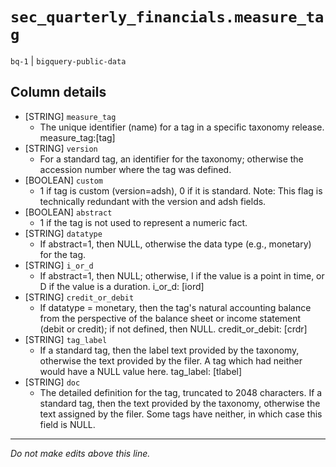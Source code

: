 # `sec_quarterly_financials.measure_tag`
`bq-1` | `bigquery-public-data`

## Column details
* [STRING]    `measure_tag`
  - The unique identifier (name) for a tag in a specific taxonomy release. measure_tag:[tag]
* [STRING]    `version`
  - For a standard tag, an identifier for the taxonomy; otherwise the accession number where the tag was defined.
* [BOOLEAN]   `custom`
  - 1 if tag is custom (version=adsh), 0 if it is standard. Note: This flag is technically redundant with the version and adsh fields.
* [BOOLEAN]   `abstract`
  - 1 if the tag is not used to represent a numeric fact.
* [STRING]    `datatype`
  - If abstract=1, then NULL, otherwise the data type (e.g., monetary) for the tag.
* [STRING]    `i_or_d`
  - If abstract=1, then NULL; otherwise, I if the value is a point in time, or D if the value is a duration. i_or_d: [iord]
* [STRING]    `credit_or_debit`
  - If datatype = monetary, then the tag's natural accounting balance from the perspective of the balance sheet or income statement (debit or credit); if not defined, then NULL. credit_or_debit: [crdr]
* [STRING]    `tag_label`
  - If a standard tag, then the label text provided by the taxonomy, otherwise the text provided by the filer. A tag which had neither would have a NULL value here. tag_label: [tlabel]
* [STRING]    `doc`
  - The detailed definition for the tag, truncated to 2048 characters. If a standard tag, then the text provided by the taxonomy, otherwise the text assigned by the filer. Some tags have neither, in which case this field is NULL.

-------------------------------------------------------------------------------
*Do not make edits above this line.*
